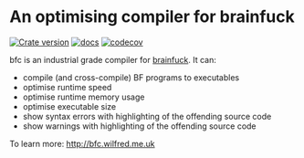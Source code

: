 # An optimising compiler for brainfuck

[![Crate version](https://img.shields.io/crates/v/bfc)](https://crates.io/crates/bfc)
[![docs](https://docs.rs/bfc/badge.svg)](https://docs.rs/crate/bfc/)
[![codecov](https://codecov.io/gh/Wilfred/bfc/branch/master/graph/badge.svg?token=LXpqhjCjVZ)](https://codecov.io/gh/Wilfred/bfc)

bfc is an industrial grade compiler for
[brainfuck](https://en.wikipedia.org/wiki/Brainfuck). It can:

* compile (and cross-compile) BF programs to executables
* optimise runtime speed
* optimise runtime memory usage
* optimise executable size
* show syntax errors with highlighting of the offending source code
* show warnings with highlighting of the offending source code

To learn more: http://bfc.wilfred.me.uk
